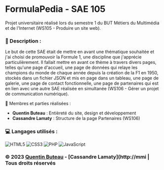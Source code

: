 # FormulaPedia - SAE 105

Projet universitaire réalisé lors du semestre 1 du BUT Métiers du Multimédia et de l'Internet (WS105 - Produire un site web).

### 📜 Description :
Le but de cette SAE était de mettre en avant une thématique souhaitée et j'ai choisi de promouvoir la Formule 1, une discipline que j'apprécie particulièrement. Il fallait mettre en avant ce thème à travers divers pages, telles qu'une page d'accueil, une page de données qui relaye les champions du monde de chaque année depuis la création de la F1 en 1950, stockés dans un fichier JSON et mis en page dans un tableau, une page de galerie, une page de contact fonctionnelle, une page de partenaires qui est en lien avec une autre SAE réalisée en simultanée (WS106 -  Gérer un projet de communication numérique).

👥 Membres et parties réalisées :
* **Quentin Buteau** : Entièreté du site, design et développement
* **Cassandre Lamaty** : Structure de la page Partenaires (WS106)

### 💻 Langages utilisés :
![HTML5](https://img.shields.io/badge/html5-%23E34F26.svg?style=for-the-badge&logo=html5&logoColor=white)
![CSS3](https://img.shields.io/badge/css3-%231572B6.svg?style=for-the-badge&logo=css3&logoColor=white)
![PHP](https://img.shields.io/badge/php-%23777BB4.svg?style=for-the-badge&logo=php&logoColor=white)
![JavaScript](https://img.shields.io/badge/javascript-%23323330.svg?style=for-the-badge&logo=javascript&logoColor=%23F7DF1E)


### © 2023 [Quentin Buteau](http://qbuteau.fr) - [Cassandre Lamaty](http://mmi | Tous droits réservés
